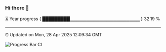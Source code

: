 ### Hi there 👋

⏳ Year progress { █████████▁▁▁▁▁▁▁▁▁▁▁▁▁▁▁▁▁▁▁▁▁ } 32.19 %

---

⏰ Updated on Mon, 28 Apr 2025 12:09:34 GMT

![Progress Bar CI](https://github.com/liununu/liununu/workflows/Progress%20Bar%20CI/badge.svg)
